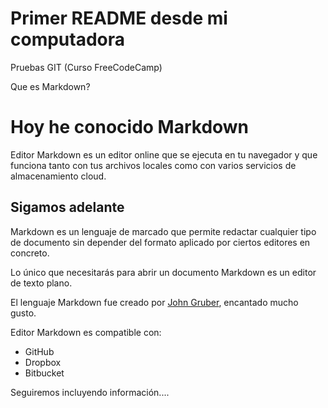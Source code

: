 # Primer README desde mi computadora
Pruebas GIT (Curso FreeCodeCamp)

Que es Markdown?

# Hoy he conocido Markdown
Editor Markdown es un editor online que se ejecuta en tu navegador y que funciona tanto con tus archivos locales como con varios servicios de almacenamiento cloud.

## Sigamos adelante

Markdown es un lenguaje de marcado que permite redactar cualquier tipo de documento sin depender del formato aplicado por ciertos editores en concreto. 

Lo único que necesitarás para abrir un documento Markdown es un editor de texto plano.

El lenguaje Markdown fue creado por [John Gruber](https://daringfireball.net), encantado mucho gusto.


Editor Markdown es compatible con:

* GitHub
* Dropbox
* Bitbucket

Seguiremos incluyendo información....